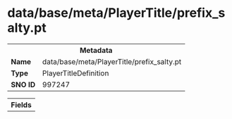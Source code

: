 <h1>data/base/meta/PlayerTitle/prefix_salty.pt</h1><table><tr><th colspan="100%">Metadata</th></tr><tr><td><b>Name</b></td><td>data/base/meta/PlayerTitle/prefix_salty.pt</td></tr><tr><td><b>Type</b></td><td>PlayerTitleDefinition</td></tr><tr><td><b>SNO ID</b></td><td>997247</td></tr></table>

<table><tr><th colspan="100%">Fields</th></tr></table>

